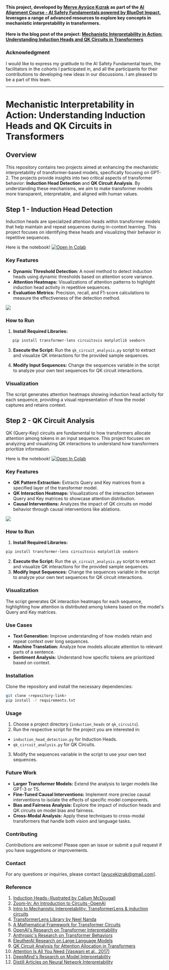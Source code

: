 #### This project, developed by [Merve Ayyüce Kızrak](https://www.linkedin.com/in/merve-ayyuce-kizrak/) as part of the [AI Alignment Course - AI Safety Fundamentals powered by BlueDot Impact](https://aisafetyfundamentals.com/), leverages a range of advanced resources to explore key concepts in mechanistic interpretability in transformers.

**Here is the blog post of the project: [Mechanistic Interpretability in Action: Understanding Induction Heads and QK Circuits in Transformers](https://medium.com/)**

### Acknowledgment

I would like to express my gratitude to the AI Safety Fundamental team, the facilitators in the cohorts I participated in, and all the participants for their contributions to developing new ideas in our discussions. I am pleased to be a part of this team.

---

# Mechanistic Interpretability in Action: Understanding Induction Heads and QK Circuits in Transformers

## Overview
This repository contains two projects aimed at enhancing the mechanistic interpretability of transformer-based models, specifically focusing on GPT-2. The projects provide insights into two critical aspects of transformer behavior: **Induction Head Detection** and **QK Circuit Analysis**. By understanding these mechanisms, we aim to make transformer models more transparent, interpretable, and aligned with human values.

## Step 1 - Induction Head Detection
Induction heads are specialized attention heads within transformer models that help maintain and repeat sequences during in-context learning. This project focuses on identifying these heads and visualizing their behavior in repetitive sequences.

Here is the notebook! [![Open In Colab](https://colab.research.google.com/assets/colab-badge.svg)](https://colab.research.google.com/github/ayyucekizrak/Mechanistic-Interpretability/blob/main/induction_head_detection.ipynb)

### Key Features
- **Dynamic Threshold Detection:** A novel method to detect induction heads using dynamic thresholds based on attention score variance.
- **Attention Heatmaps:** Visualizations of attention patterns to highlight induction head activity in repetitive sequences.
- **Evaluation Metrics:** Precision, recall, and F1-score calculations to measure the effectiveness of the detection method.

<img align="middle" src="https://cdn-images-1.medium.com/v2/resize:fit:800/0*4trUuXdwBd43DHEs.png"> 

### How to Run
1. **Install Required Libraries:**
```bash
   pip install transformer-lens circuitsvis matplotlib seaborn
```
3. **Execute the Script:**
Run the `qk_circuit_analysis.py` script to extract and visualize QK interactions for the provided sample sequences.

4. **Modify Input Sequences:**
Change the sequences variable in the script to analyze your own text sequences for QK circuit interactions.

### Visualization
The script generates attention heatmaps showing induction head activity for each sequence, providing a visual representation of how the model captures and retains context.

## Step 2 -  QK Circuit Analysis
QK (Query-Key) circuits are fundamental to how transformers allocate attention among tokens in an input sequence. This project focuses on analyzing and visualizing QK interactions to understand how transformers prioritize information.

Here is the notebook! [![Open In Colab](https://colab.research.google.com/assets/colab-badge.svg)](https://github.com/ayyucekizrak/Mechanistic-Interpretability/blob/main/qk_circuit_analysis.ipynb) 

### Key Features
- **QK Pattern Extraction:** Extracts Query and Key matrices from a specified layer of the transformer model.
- **QK Interaction Heatmaps:** Visualizations of the interaction between Query and Key matrices to showcase attention distribution.
- **Causal Interventions:** Analyzes the impact of QK circuits on model behavior through causal interventions like ablations.

<img align="middle" src="https://cdn-images-1.medium.com/v2/resize:fit:800/0*wi0zyL1u0oSDHQ3j.png"> 

### How to Run
1. **Install Required Libraries:**
```bash
pip install transformer-lens circuitsvis matplotlib seaborn
```
2. **Execute the Script:** Run the `qk_circuit_analysis.py` script to extract and visualize QK interactions for the provided sample sequences.
3. **Modify Input Sequences:** Change the sequences variable in the script to analyze your own text sequences for QK circuit interactions.

### Visualization
The script generates QK interaction heatmaps for each sequence, highlighting how attention is distributed among tokens based on the model's Query and Key matrices.

### Use Cases
- **Text Generation:** Improve understanding of how models retain and repeat context over long sequences.
- **Machine Translation:** Analyze how models allocate attention to relevant parts of a sentence.
- **Sentiment Analysis:** Understand how specific tokens are prioritized based on context.

### Installation
Clone the repository and install the necessary dependencies:
```bash
git clone <repository-link>
pip install -r requirements.txt
```

### Usage
1. Choose a project directory (`induction_heads` or `qk_circuits`).
2. Run the respective script for the project you are interested in:
- `induction_head_detection.py` for Induction Heads.
- `qk_circuit_analysis.py` for QK Circuits.
3. Modify the sequences variable in the script to use your own text sequences.

### Future Work
- **Larger Transformer Models:** Extend the analysis to larger models like GPT-3 or T5.
- **Fine-Tuned Causal Interventions:** Implement more precise causal interventions to isolate the effects of specific model components.
- **Bias and Fairness Analysis:** Explore the impact of induction heads and QK circuits on model bias and fairness.
- **Cross-Modal Analysis:** Apply these techniques to cross-modal transformers that handle both vision and language tasks.

###  Contributing
Contributions are welcome! Please open an issue or submit a pull request if you have suggestions or improvements.

###  Contact
For any questions or inquiries, please contact [ayucekizrak@gmail.com].

### Reference
1. [Induction Heads - Illustrated by Callum McDougall](https://www.lesswrong.com/posts/TvrfY4c9eaGLeyDkE/induction-heads-illustrated)
2. [Zoom-In: An Introduction to Circuits - OpenAI](https://distill.pub/2020/circuits/zoom-in/)
3. [Intro to Mechanistic Interpretability: TransformerLens & induction circuits](https://arena3-chapter1-transformer-interp.streamlit.app/[1.1]_Transformer_from_Scratch)
4. [TransformerLens Library by Neel Nanda](https://github.com/TransformerLensOrg/TransformerLens)
5. [A Mathematical Framework for Transformer Circuits](https://transformer-circuits.pub/2021/framework/index.html)
6. [OpenAI's Research on Transformer Interpretability](https://openai.com/research/)
7. [Anthropic's Research on Transformer Behaviors](https://transformer-circuits.pub/2024/scaling-monosemanticity/)
8. [EleutherAI Research on Large Language Models](https://www.eleuther.ai/)
9. [QK Circuit Analysis for Attention Allocation in Transformers](https://arxiv.org/abs/1706.03762)
10. [Attention Is All You Need (Vaswani et al., 2017)](https://arxiv.org/abs/1706.03762)
11. [DeepMind's Research on Model Interpretability](https://deepmind.google/research/publications/22295/)
12. [Distill Articles on Neural Network Interpretability](https://distill.pub/2020/circuits/)
